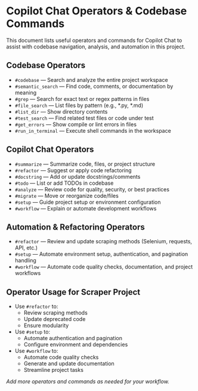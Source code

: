 # Copilot Chat Operators & Codebase Commands

This document lists useful operators and commands for Copilot Chat to assist with codebase navigation, analysis, and automation in this project.

## Codebase Operators
- `#codebase` — Search and analyze the entire project workspace
- `#semantic_search` — Find code, comments, or documentation by meaning
- `#grep` — Search for exact text or regex patterns in files
- `#file_search` — List files by pattern (e.g., *.py, *.md)
- `#list_dir` — Show directory contents
- `#test_search` — Find related test files or code under test
- `#get_errors` — Show compile or lint errors in files
- `#run_in_terminal` — Execute shell commands in the workspace

## Copilot Chat Operators
- `#summarize` — Summarize code, files, or project structure
- `#refactor` — Suggest or apply code refactoring
- `#docstring` — Add or update docstrings/comments
- `#todo` — List or add TODOs in codebase
- `#analyze` — Review code for quality, security, or best practices
- `#migrate` — Move or reorganize code/files
- `#setup` — Guide project setup or environment configuration
- `#workflow` — Explain or automate development workflows

## Automation & Refactoring Operators
- `#refactor` — Review and update scraping methods (Selenium, requests, API, etc.)
- `#setup` — Automate environment setup, authentication, and pagination handling
- `#workflow` — Automate code quality checks, documentation, and project workflows

## Operator Usage for Scraper Project
- Use `#refactor` to:
  - Review scraping methods
  - Update deprecated code
  - Ensure modularity
- Use `#setup` to:
  - Automate authentication and pagination
  - Configure environment and dependencies
- Use `#workflow` to:
  - Automate code quality checks
  - Generate and update documentation
  - Streamline project tasks

*Add more operators and commands as needed for your workflow.*
